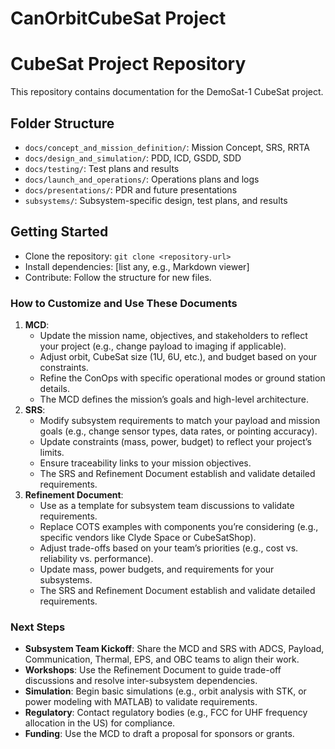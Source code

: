 # CanOrbitCubeSat Project
# CubeSat Project Repository

This repository contains documentation for the DemoSat-1 CubeSat project.

## Folder Structure
- `docs/concept_and_mission_definition/`: Mission Concept, SRS, RRTA
- `docs/design_and_simulation/`: PDD, ICD, GSDD, SDD
- `docs/testing/`: Test plans and results
- `docs/launch_and_operations/`: Operations plans and logs
- `docs/presentations/`: PDR and future presentations
- `subsystems/`: Subsystem-specific design, test plans, and results

## Getting Started
- Clone the repository: `git clone <repository-url>`
- Install dependencies: [list any, e.g., Markdown viewer]
- Contribute: Follow the structure for new files.





### How to Customize and Use These Documents
1. **MCD**:
   - Update the mission name, objectives, and stakeholders to reflect your project (e.g., change payload to imaging if applicable).
   - Adjust orbit, CubeSat size (1U, 6U, etc.), and budget based on your constraints.
   - Refine the ConOps with specific operational modes or ground station details.
    - The MCD defines the mission’s goals and high-level architecture.
2. **SRS**:
   - Modify subsystem requirements to match your payload and mission goals (e.g., change sensor types, data rates, or pointing accuracy).
   - Update constraints (mass, power, budget) to reflect your project’s limits.
   - Ensure traceability links to your mission objectives.
   - The SRS and Refinement Document establish and validate detailed requirements.
3. **Refinement Document**:
   - Use as a template for subsystem team discussions to validate requirements.
   - Replace COTS examples with components you’re considering (e.g., specific vendors like Clyde Space or CubeSatShop).
   - Adjust trade-offs based on your team’s priorities (e.g., cost vs. reliability vs. performance).
   - Update mass, power budgets, and requirements for your subsystems.
   - The SRS and Refinement Document establish and validate detailed requirements. 

### Next Steps
- **Subsystem Team Kickoff**: Share the MCD and SRS with ADCS, Payload, Communication, Thermal, EPS, and OBC teams to align their work.
- **Workshops**: Use the Refinement Document to guide trade-off discussions and resolve inter-subsystem dependencies.
- **Simulation**: Begin basic simulations (e.g., orbit analysis with STK, or power modeling with MATLAB) to validate requirements.
- **Regulatory**: Contact regulatory bodies (e.g., FCC for UHF frequency allocation in the US) for compliance.
- **Funding**: Use the MCD to draft a proposal for sponsors or grants.


